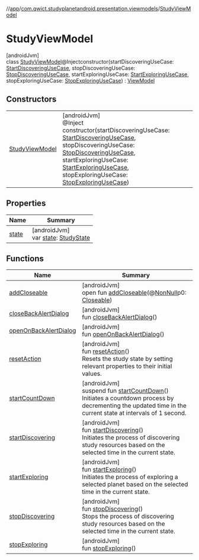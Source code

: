 //[app](../../../index.md)/[com.qwict.studyplanetandroid.presentation.viewmodels](../index.md)/[StudyViewModel](index.md)

# StudyViewModel

[androidJvm]\
class [StudyViewModel](index.md)@Injectconstructor(startDiscoveringUseCase: [StartDiscoveringUseCase](../../com.qwict.studyplanetandroid.domain.use_case.actions/-start-discovering-use-case/index.md), stopDiscoveringUseCase: [StopDiscoveringUseCase](../../com.qwict.studyplanetandroid.domain.use_case.actions/-stop-discovering-use-case/index.md), startExploringUseCase: [StartExploringUseCase](../../com.qwict.studyplanetandroid.domain.use_case.actions/-start-exploring-use-case/index.md), stopExploringUseCase: [StopExploringUseCase](../../com.qwict.studyplanetandroid.domain.use_case.actions/-stop-exploring-use-case/index.md)) : [ViewModel](https://developer.android.com/reference/kotlin/androidx/lifecycle/ViewModel.html)

## Constructors

| | |
|---|---|
| [StudyViewModel](-study-view-model.md) | [androidJvm]<br>@Inject<br>constructor(startDiscoveringUseCase: [StartDiscoveringUseCase](../../com.qwict.studyplanetandroid.domain.use_case.actions/-start-discovering-use-case/index.md), stopDiscoveringUseCase: [StopDiscoveringUseCase](../../com.qwict.studyplanetandroid.domain.use_case.actions/-stop-discovering-use-case/index.md), startExploringUseCase: [StartExploringUseCase](../../com.qwict.studyplanetandroid.domain.use_case.actions/-start-exploring-use-case/index.md), stopExploringUseCase: [StopExploringUseCase](../../com.qwict.studyplanetandroid.domain.use_case.actions/-stop-exploring-use-case/index.md)) |

## Properties

| Name | Summary |
|---|---|
| [state](state.md) | [androidJvm]<br>var [state](state.md): [StudyState](../../com.qwict.studyplanetandroid.presentation.viewmodels.states/-study-state/index.md) |

## Functions

| Name | Summary |
|---|---|
| [addCloseable](../-user-view-model/index.md#264516373%2FFunctions%2F-912451524) | [androidJvm]<br>open fun [addCloseable](../-user-view-model/index.md#264516373%2FFunctions%2F-912451524)(@[NonNull](https://developer.android.com/reference/kotlin/androidx/annotation/NonNull.html)p0: [Closeable](https://developer.android.com/reference/kotlin/java/io/Closeable.html)) |
| [closeBackAlertDialog](close-back-alert-dialog.md) | [androidJvm]<br>fun [closeBackAlertDialog](close-back-alert-dialog.md)() |
| [openOnBackAlertDialog](open-on-back-alert-dialog.md) | [androidJvm]<br>fun [openOnBackAlertDialog](open-on-back-alert-dialog.md)() |
| [resetAction](reset-action.md) | [androidJvm]<br>fun [resetAction](reset-action.md)()<br>Resets the study state by setting relevant properties to their initial values. |
| [startCountDown](start-count-down.md) | [androidJvm]<br>suspend fun [startCountDown](start-count-down.md)()<br>Initiates a countdown process by decrementing the updated time in the current state at intervals of 1 second. |
| [startDiscovering](start-discovering.md) | [androidJvm]<br>fun [startDiscovering](start-discovering.md)()<br>Initiates the process of discovering study resources based on the selected time in the current state. |
| [startExploring](start-exploring.md) | [androidJvm]<br>fun [startExploring](start-exploring.md)()<br>Initiates the process of exploring a selected planet based on the selected time in the current state. |
| [stopDiscovering](stop-discovering.md) | [androidJvm]<br>fun [stopDiscovering](stop-discovering.md)()<br>Stops the process of discovering study resources based on the selected time in the current state. |
| [stopExploring](stop-exploring.md) | [androidJvm]<br>fun [stopExploring](stop-exploring.md)() |
